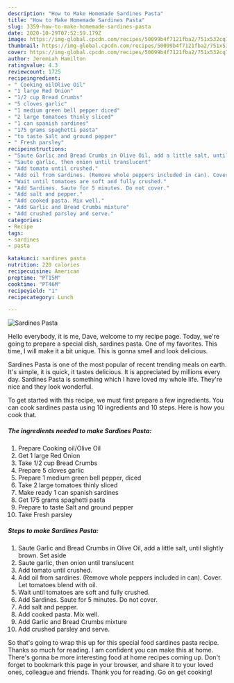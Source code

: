 ```yaml
---
description: "How to Make Homemade Sardines Pasta"
title: "How to Make Homemade Sardines Pasta"
slug: 3359-how-to-make-homemade-sardines-pasta
date: 2020-10-29T07:52:59.179Z
image: https://img-global.cpcdn.com/recipes/50099b4f7121fba2/751x532cq70/sardines-pasta-recipe-main-photo.jpg
thumbnail: https://img-global.cpcdn.com/recipes/50099b4f7121fba2/751x532cq70/sardines-pasta-recipe-main-photo.jpg
cover: https://img-global.cpcdn.com/recipes/50099b4f7121fba2/751x532cq70/sardines-pasta-recipe-main-photo.jpg
author: Jeremiah Hamilton
ratingvalue: 4.3
reviewcount: 1725
recipeingredient:
- " Cooking oilOlive Oil"
- "1 large Red Onion"
- "1/2 cup Bread Crumbs"
- "5 cloves garlic"
- "1 medium green bell pepper diced"
- "2 large tomatoes thinly sliced"
- "1 can spanish sardines"
- "175 grams spaghetti pasta"
- "to taste Salt and ground pepper"
- " Fresh parsley"
recipeinstructions:
- "Saute Garlic and Bread Crumbs in Olive Oil, add a little salt, until slightly brown. Set aside"
- "Saute garlic, then onion until translucent"
- "Add tomato until crushed."
- "Add oil from sardines. (Remove whole peppers included in can). Cover. Let tomatoes blend with oil."
- "Wait until tomatoes are soft and fully crushed."
- "Add Sardines. Saute for 5 minutes. Do not cover."
- "Add salt and pepper."
- "Add cooked pasta. Mix well."
- "Add Garlic and Bread Crumbs mixture"
- "Add crushed parsley and serve."
categories:
- Recipe
tags:
- sardines
- pasta

katakunci: sardines pasta 
nutrition: 220 calories
recipecuisine: American
preptime: "PT15M"
cooktime: "PT46M"
recipeyield: "1"
recipecategory: Lunch

---
```



![Sardines Pasta](https://img-global.cpcdn.com/recipes/50099b4f7121fba2/751x532cq70/sardines-pasta-recipe-main-photo.jpg)

Hello everybody, it is me, Dave, welcome to my recipe page. Today, we're going to prepare a special dish, sardines pasta. One of my favorites. This time, I will make it a bit unique. This is gonna smell and look delicious.

Sardines Pasta is one of the most popular of recent trending meals on earth. It's simple, it is quick, it tastes delicious. It is appreciated by millions every day. Sardines Pasta is something which I have loved my whole life. They're nice and they look wonderful.




To get started with this recipe, we must first prepare a few ingredients. You can cook sardines pasta using 10 ingredients and 10 steps. Here is how you cook that.

<!--inarticleads1-->

##### The ingredients needed to make Sardines Pasta:

1. Prepare  Cooking oil/Olive Oil
1. Get 1 large Red Onion
1. Take 1/2 cup Bread Crumbs
1. Prepare 5 cloves garlic
1. Prepare 1 medium green bell pepper, diced
1. Take 2 large tomatoes thinly sliced
1. Make ready 1 can spanish sardines
1. Get 175 grams spaghetti pasta
1. Prepare to taste Salt and ground pepper
1. Take  Fresh parsley




<!--inarticleads2-->

##### Steps to make Sardines Pasta:

1. Saute Garlic and Bread Crumbs in Olive Oil, add a little salt, until slightly brown. Set aside
1. Saute garlic, then onion until translucent
1. Add tomato until crushed.
1. Add oil from sardines. (Remove whole peppers included in can). Cover. Let tomatoes blend with oil.
1. Wait until tomatoes are soft and fully crushed.
1. Add Sardines. Saute for 5 minutes. Do not cover.
1. Add salt and pepper.
1. Add cooked pasta. Mix well.
1. Add Garlic and Bread Crumbs mixture
1. Add crushed parsley and serve.




So that's going to wrap this up for this special food sardines pasta recipe. Thanks so much for reading. I am confident you can make this at home. There's gonna be more interesting food at home recipes coming up. Don't forget to bookmark this page in your browser, and share it to your loved ones, colleague and friends. Thank you for reading. Go on get cooking!

